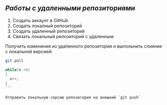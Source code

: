 ## ***Работы с удаленными репозиториями***

1. Создать аккаунт в GitHub
2. Создать локалный репозиторий
3. Создать удаленный репозиторий
4. Связать локальный репозиторий с удаленным

Получить измениния из удаленного репозитория и выпольнить слияние с локальной версией:

```bash
git pull
```

````C#
while(n <0)
{
  n++;
}
```

Отправить локальную серсию репозитория на внешний `git push`
